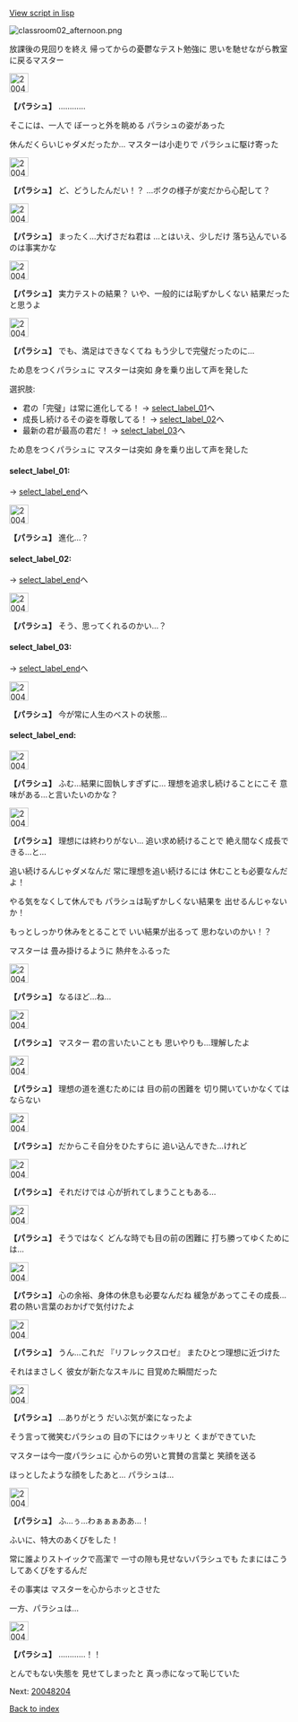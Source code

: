 [View script in lisp](../scripts/20048203.txt)

![classroom02_afternoon.png](../images/backgrounds/classroom02_afternoon.png)

放課後の見回りを終え
帰ってからの憂鬱なテスト勉強に
思いを馳せながら教室に戻るマスター

<img src="../images/units/200481.png" alt="200481.png" height="34"/>

**【パラシュ】**
…………

そこには、一人で
ぼーっと外を眺める
パラシュの姿があった

休んだくらいじゃダメだったか…
マスターは小走りで
パラシュに駆け寄った

<img src="../images/units/200481.png" alt="200481.png" height="34"/>

**【パラシュ】**
ど、どうしたんだい！？
…ボクの様子が変だから心配して？

<img src="../images/units/200481.png" alt="200481.png" height="34"/>

**【パラシュ】**
まったく…大げさだね君は
…とはいえ、少しだけ
落ち込んでいるのは事実かな

<img src="../images/units/200481.png" alt="200481.png" height="34"/>

**【パラシュ】**
実力テストの結果？
いや、一般的には恥ずかしくない
結果だったと思うよ

<img src="../images/units/200481.png" alt="200481.png" height="34"/>

**【パラシュ】**
でも、満足はできなくてね
もう少しで完璧だったのに…

ため息をつくパラシュに
マスターは突如
身を乗り出して声を発した

選択肢:
- 君の「完璧」は常に進化してる！ → [select_label_01](#select_label_01)へ
- 成長し続けるその姿を尊敬してる！ → [select_label_02](#select_label_02)へ
- 最新の君が最高の君だ！ → [select_label_03](#select_label_03)へ

ため息をつくパラシュに
マスターは突如
身を乗り出して声を発した

#### select_label_01:
 → [select_label_end](#select_label_end)へ

<img src="../images/units/200481.png" alt="200481.png" height="34"/>

**【パラシュ】**
進化…？

#### select_label_02:
 → [select_label_end](#select_label_end)へ

<img src="../images/units/200481.png" alt="200481.png" height="34"/>

**【パラシュ】**
そう、思ってくれるのかい…？

#### select_label_03:
 → [select_label_end](#select_label_end)へ

<img src="../images/units/200481.png" alt="200481.png" height="34"/>

**【パラシュ】**
今が常に人生のベストの状態…

#### select_label_end:

<img src="../images/units/200481.png" alt="200481.png" height="34"/>

**【パラシュ】**
ふむ…結果に固執しすぎずに…
理想を追求し続けることにこそ
意味がある…と言いたいのかな？

<img src="../images/units/200481.png" alt="200481.png" height="34"/>

**【パラシュ】**
理想には終わりがない…
追い求め続けることで
絶え間なく成長できる…と…

追い続けるんじゃダメなんだ
常に理想を追い続けるには
休むことも必要なんだよ！

やる気をなくして休んでも
パラシュは恥ずかしくない結果を
出せるんじゃないか！

もっとしっかり休みをとることで
いい結果が出るって
思わないのかい！？

マスターは
畳み掛けるように
熱弁をふるった

<img src="../images/units/200481.png" alt="200481.png" height="34"/>

**【パラシュ】**
なるほど…ね…

<img src="../images/units/200481.png" alt="200481.png" height="34"/>

**【パラシュ】**
マスター
君の言いたいことも
思いやりも…理解したよ

<img src="../images/units/200481.png" alt="200481.png" height="34"/>

**【パラシュ】**
理想の道を進むためには
目の前の困難を
切り開いていかなくてはならない

<img src="../images/units/200481.png" alt="200481.png" height="34"/>

**【パラシュ】**
だからこそ自分をひたすらに
追い込んできた…けれど

<img src="../images/units/200481.png" alt="200481.png" height="34"/>

**【パラシュ】**
それだけでは
心が折れてしまうこともある…

<img src="../images/units/200481.png" alt="200481.png" height="34"/>

**【パラシュ】**
そうではなく
どんな時でも目の前の困難に
打ち勝ってゆくためには…

<img src="../images/units/200481.png" alt="200481.png" height="34"/>

**【パラシュ】**
心の余裕、身体の休息も必要なんだね
緩急があってこその成長…
君の熱い言葉のおかげで気付けたよ

<img src="../images/units/200481.png" alt="200481.png" height="34"/>

**【パラシュ】**
うん…これだ
『リフレックスロゼ』
またひとつ理想に近づけた

それはまさしく
彼女が新たなスキルに
目覚めた瞬間だった

<img src="../images/units/200481.png" alt="200481.png" height="34"/>

**【パラシュ】**
…ありがとう
だいぶ気が楽になったよ

そう言って微笑むパラシュの
目の下にはクッキリと
くまができていた

マスターは今一度パラシュに
心からの労いと賞賛の言葉と
笑顔を送る

ほっとしたような顔をしたあと…
パラシュは…

<img src="../images/units/200481.png" alt="200481.png" height="34"/>

**【パラシュ】**
ふ…ぅ…わぁぁぁああ…！

ふいに、特大のあくびをした！

常に誰よりストイックで高潔で
一寸の隙も見せないパラシュでも
たまにはこうしてあくびをするんだ

その事実は
マスターを心からホッとさせた

一方、パラシュは…

<img src="../images/units/200481.png" alt="200481.png" height="34"/>

**【パラシュ】**
…………！！

とんでもない失態を
見せてしまったと
真っ赤になって恥じていた


Next: [20048204](20048204.md)

[Back to index](index.md)
